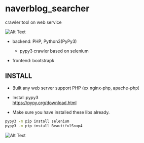 # naverblog_searcher  
crawler tool on web service

![Alt Text](https://gfycat.com/EqualSillyEasteuropeanshepherd)

* backend: PHP, Python3(PyPy3)  
  * pypy3 crawler based on selenium  
  
* frontend: bootstrapk


## INSTALL 
* Built any web server support PHP (ex nginx-php, apache-php)  

* Install pypy3  
https://pypy.org/download.html
* Make sure you have installed these libs already.  
```bash
pypy3 -m pip install selenium
pypy3 -m pip install BeautifulSoup4
```
![Alt Text](https://media.giphy.com/media/vFKqnCdLPNOKc/giphy.gif)
